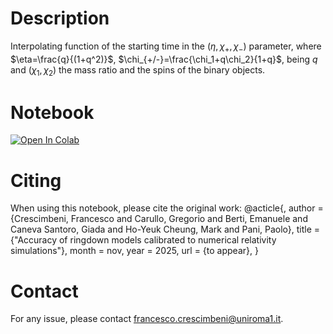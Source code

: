 # Description

Interpolating function of the starting time in the $(\eta,\chi_+,\chi_-)$ parameter, where $\eta=\frac{q}{(1+q^2)}$, $\chi_{+/-}=\frac{\chi_1+q\chi_2}{1+q}$, being $q$ and $(\chi_1,\chi_2)$ the mass ratio and the spins of the binary objects.



# Notebook
[![Open In Colab](https://colab.research.google.com/assets/colab-badge.svg)](
https://colab.research.google.com/github/francesco-crescimbeni/Interpolating-function-of-ringdown-starting-time/blob/main/t_start_eta_chip_chim_function_animated.ipynb)

# Citing
When using this notebook, please cite the original work:
    @acticle{,
    author       = {Crescimbeni, Francesco and Carullo, Gregorio and Berti, Emanuele and Caneva Santoro, Giada and Ho-Yeuk Cheung, Mark and Pani, Paolo},
    title        = {"Accuracy of ringdown models calibrated to numerical relativity simulations"},
    month        = nov,
    year         = 2025,
    url          = {to appear},
    }

# Contact
For any issue, please contact francesco.crescimbeni@uniroma1.it.
